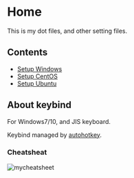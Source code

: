 # Home

This is my dot files, and other setting files.

## Contents
* [Setup Windows](/docs/setup/windows.md)
* [Setup CentOS](/docs/setup/centos.md)
* [Setup Ubuntu](/docs/setup/ubuntu.md)


## About keybind
For Windows7/10, and JIS keyboard.

Keybind managed by [autohotkey](https://github.com/syunkitada/autohotkey).

### Cheatsheat
![mycheatsheet](http://dl.dropboxusercontent.com/u/29431105/shed/cheatsheats/mycheatsheet.png)
